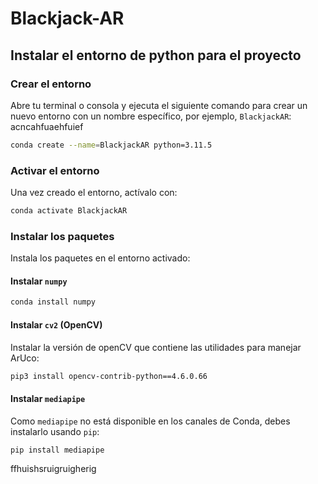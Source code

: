 # Blackjack-AR

## Instalar el entorno de python para el proyecto

### Crear el entorno

Abre tu terminal o consola y ejecuta el siguiente comando para crear un nuevo entorno con un nombre específico, por ejemplo, `BlackjackAR`: acncahfuaehfuief

```bash
conda create --name=BlackjackAR python=3.11.5
```

### Activar el entorno

Una vez creado el entorno, actívalo con:

```bash
conda activate BlackjackAR
```

### Instalar los paquetes

Instala los paquetes en el entorno activado:

#### Instalar `numpy`

```bash
conda install numpy
```

#### Instalar `cv2` (OpenCV)

Instalar la versión de openCV que contiene las utilidades para manejar ArUco:

```bash
pip3 install opencv-contrib-python==4.6.0.66
```

#### Instalar `mediapipe`

Como `mediapipe` no está disponible en los canales de Conda, debes instalarlo usando `pip`:

```bash
pip install mediapipe
```

ffhuishsruigruigherig
